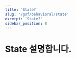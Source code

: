 ```yaml
---
title: 'State?'
slug: '/gof/behavioral/state'
excerpt: 'State?'
sidebar_position: 8
---
```


# State 설명합니다.